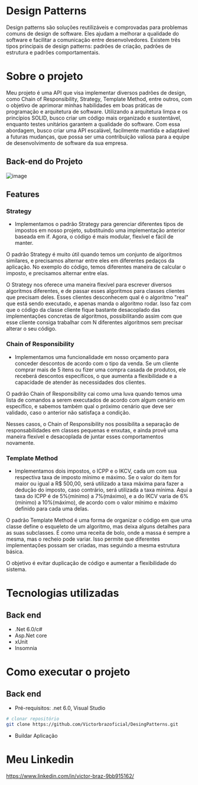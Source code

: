 # Design Patterns
Design patterns são soluções reutilizáveis e comprovadas para problemas comuns de design de software. Eles ajudam a melhorar a qualidade do software e facilitar a comunicação entre desenvolvedores. Existem três tipos principais de design patterns: padrões de criação, padrões de estrutura e padrões comportamentais.

# Sobre o projeto

Meu projeto é uma API que visa implementar diversos padrões de design, como Chain of Responsibility, Strategy, Template Method, entre outros, com o objetivo de aprimorar minhas habilidades em boas práticas de programação e arquitetura de software. Utilizando a arquitetura limpa e os princípios SOLID, busco criar um código mais organizado e sustentável, enquanto testes unitários garantem a qualidade do software. Com essa abordagem, busco criar uma API escalável, facilmente mantida e adaptável a futuras mudanças, que possa ser uma contribuição valiosa para a equipe de desenvolvimento de software da sua empresa.

## Back-end do Projeto
![image](https://user-images.githubusercontent.com/87781300/235450099-855cae30-bf56-4959-9bc9-eb4e6fa743fe.png)

## Features
### Strategy
- Implementamos o padrão Strategy para gerenciar diferentes tipos de impostos em nosso projeto, substituindo uma implementação anterior baseada em if. Agora, o código é mais modular, flexível e fácil de manter.

O padrão Strategy é muito útil quando temos um conjunto de algoritmos similares, e precisamos alternar entre eles em diferentes pedaços da aplicação. No exemplo do código, temos diferentes maneira de calcular o imposto, e precisamos alternar entre elas.

O Strategy nos oferece uma maneira flexível para escrever diversos algoritmos diferentes, e de passar esses algoritmos para classes clientes que precisam deles. Esses clientes desconhecem qual é o algoritmo "real" que está sendo executado, e apenas manda o algoritmo rodar. Isso faz com que o código da classe cliente fique bastante desacoplado das implementações concretas de algoritmos, possibilitando assim com que esse cliente consiga trabalhar com N diferentes algoritmos sem precisar alterar o seu código.

### Chain of Responsibility
- Implementamos uma funcionalidade em nosso orçamento para conceder descontos de acordo com o tipo da venda. Se um cliente comprar mais de 5 itens ou fizer uma compra casada de produtos, ele receberá descontos específicos, o que aumenta a flexibilidade e a capacidade de atender às necessidades dos clientes.

O padrão Chain of Responsibility cai como uma luva quando temos uma lista de comandos a serem executados de acordo com algum cenário em específico, e sabemos também qual o próximo cenário que deve ser validado, caso o anterior não satisfaça a condição.

Nesses casos, o Chain of Responsibility nos possibilita a separação de responsabilidades em classes pequenas e enxutas, e ainda provê uma maneira flexível e desacoplada de juntar esses comportamentos novamente.

### Template Method
- Implementamos dois impostos, o ICPP e o IKCV, cada um com sua respectiva taxa de imposto mínimo e máximo. Se o valor do item for maior ou igual a R$ 500,00, será utilizado a taxa máxima para fazer a dedução do imposto, caso contrário, será utilizada a taxa mínima. Aqui a taxa do ICPP é de 5%(mínimo) a 7%(máximo), e a do IKCV varia de 6%(mínimo) a 10%(máximo), de acordo com o valor mínimo e máximo definido para cada uma delas.

O padrão Template Method é uma forma de organizar o código em que uma classe define o esqueleto de um algoritmo, mas deixa alguns detalhes para as suas subclasses. É como uma receita de bolo, onde a massa é sempre a mesma, mas o recheio pode variar. Isso permite que diferentes implementações possam ser criadas, mas seguindo a mesma estrutura básica. 

O objetivo é evitar duplicação de código e aumentar a flexibilidade do sistema.

# Tecnologias utilizadas
## Back end
- .Net 6.0/c#
- Asp.Net core
- xUnit
- Insomnia
# Como executar o projeto

## Back end
- Pré-requisitos: .net 6.0, Visual Studio

```bash
# clonar repositório
git clone https://github.com/Victorbrazoficial/DesingPatterns.git
```
- Buildar Aplicação
# Meu Linkedin

https://www.linkedin.com/in/victor-braz-9bb915162/

